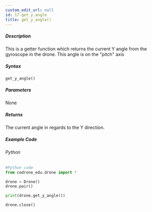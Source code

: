```yaml
---
custom_edit_url: null
id: 17-get_y_angle
title: get_y_angle()
---
```


##### Description

This is a getter function which returns the current Y angle from the gyroscope in the drone. This angle is on the "pitch" axis <br />

##### Syntax
```get_y_angle()```


##### Parameters

None

##### Returns

The current angle in regards to the Y direction.

##### Example Code
###### Python
```python
#Python code
from codrone_edu.drone import *

drone = Drone()
drone.pair()

print(drone.get_y_angle())

drone.close()
```